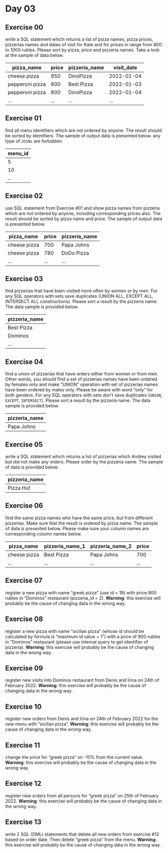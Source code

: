 # Day 03

## Exercise 00
write a SQL statement which returns a list of pizza names, pizza prices, pizzerias names and dates of visit for Kate and for prices in range from 800 to 1000 rubles. Please sort by pizza, price and pizzeria names. Take a look at the sample of data below.

| pizza_name | price | pizzeria_name | visit_date |
| ------ | ------ | ------ | ------ |
| cheese pizza | 950 | DinoPizza | 2022-01-04 |
| pepperoni pizza | 800 | Best Pizza | 2022-01-03 |
| pepperoni pizza | 800 | DinoPizza | 2022-01-04 |
| ... | ... | ... | ... |


## Exercise 01
find all menu identifiers which are not ordered by anyone. The result should be sorted by identifiers. The sample of output data is presented below. any type of `JOINs` are forbidden.

| menu_id |
| ------ |
| 5 |
| 10 |
| ... |


## Exercise 02
use SQL statement from Exercise #01 and show pizza names from pizzeria which are not ordered by anyone, including corresponding prices also. The result should be sorted by pizza name and price. The sample of output data is presented below.

| pizza_name | price | pizzeria_name |
| ------ | ------ | ------ |
| cheese pizza | 700 | Papa Johns |
| cheese pizza | 780 | DoDo Pizza |
| ... | ... | ... |


## Exercise 03 
find pizzerias that have been visited more often by women or by men. For any SQL operators with sets save duplicates (UNION ALL, EXCEPT ALL, INTERSECT ALL constructions). Please sort a result by the pizzeria name. The data sample is provided below.

| pizzeria_name | 
| ------ | 
| Best Pizza | 
| Dominos |
| ... |

## Exercise 04
find a union of pizzerias that have orders either from women or  from men. Other words, you should find a set of pizzerias names have been ordered by females only and make "UNION" operation with set of pizzerias names have been ordered by males only. Please be aware with word “only” for both genders. For any SQL operators with sets don’t save duplicates (`UNION`, `EXCEPT`, `INTERSECT`).  Please sort a result by the pizzeria name. The data sample is provided below.

| pizzeria_name | 
| ------ | 
| Papa Johns | 


## Exercise 05
write a SQL statement which returns a list of pizzerias which Andrey visited but did not make any orders. Please order by the pizzeria name. The sample of data is provided below.

| pizzeria_name | 
| ------ | 
| Pizza Hut | 


## Exercise 06
find the same pizza names who have the same price, but from different pizzerias. Make sure that the result is ordered by pizza name. The sample of data is presented below. Please make sure your column names are corresponding column names below.

| pizza_name | pizzeria_name_1 | pizzeria_name_2 | price |
| ------ | ------ | ------ | ------ |
| cheese pizza | Best Pizza | Papa Johns | 700 |
| ... | ... | ... | ... |


## Exercise 07
register a new pizza with name “greek pizza” (use id = 19) with price 800 rubles in “Dominos” restaurant (pizzeria_id = 2).
**Warning**: this exercise will probably be the cause  of changing data in the wrong way.


## Exercise 08
register a new pizza with name “sicilian pizza” (whose id should be calculated by formula is “maximum id value + 1”) with a price of 900 rubles in “Dominos” restaurant (please use internal query to get identifier of pizzeria).
**Warning**: this exercise will probably be the cause  of changing data in the wrong way.


## Exercise 09
register new visits into Dominos restaurant from Denis and Irina on 24th of February 2022.
**Warning**: this exercise will probably be the cause  of changing data in the wrong way.


## Exercise 10
register new orders from Denis and Irina on 24th of February 2022 for the new menu with “sicilian pizza”.
**Warning**: this exercise will probably be the cause  of changing data in the wrong way.


## Exercise 11
change the price for “greek pizza” on -10% from the current value.
**Warning**: this exercise will probably be the cause  of changing data in the wrong way.


## Exercise 12
register new orders from all persons for “greek pizza” on 25th of February 2022.
**Warning**: this exercise will probably be the cause  of changing data in the wrong way.


## Exercise 13
write 2 SQL (DML) statements that delete all new orders from exercise #12 based on order date. Then delete “greek pizza” from the menu. 
**Warning**: this exercise will probably be the cause  of changing data in the wrong way.

